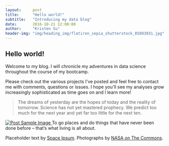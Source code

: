 ```yaml
---
layout:     post
title:      "Hello world!"
subtitle:   "Introducing my data blog"
date:       2016-10-21 12:00:00
author:     "Kristen Su"
header-img: "img/heading_img/flatiron_sepia_shutterstock_85893031.jpg"
---
```


<h2 class="pageTitle"> Hello world! </h2>

<p> Welcome to my blog. I will chronicle my adventures in data science throughout the course of my bootcamp.
</p>

<p> Please check out the various projects I've posted and feel free to contact me with comments, questions or issues. I hope you'll see my analyses grow increasingly sophisticated as time goes on and I learn more!
</p>

<blockquote>The dreams of yesterday are the hopes of today and the reality of tomorrow. Science has not yet mastered prophecy. We predict too much for the next year and yet far too little for the next ten.</blockquote>


<a href="#">
    <img src="{{ site.baseurl }}/img/post-sample-image.jpg" alt="Post Sample Image">
</a>
<span class="caption text-muted">To go places and do things that have never been done before – that’s what living is all about.</span>



<p>Placeholder text by <a href="http://spaceipsum.com/">Space Ipsum</a>. Photographs by <a href="https://www.flickr.com/photos/nasacommons/">NASA on The Commons</a>.</p>
